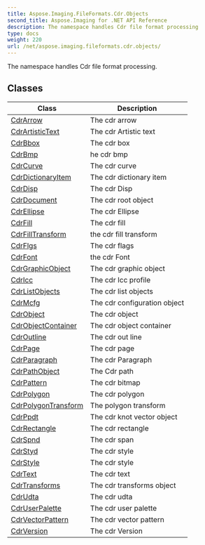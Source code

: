 ```yaml
---
title: Aspose.Imaging.FileFormats.Cdr.Objects
second_title: Aspose.Imaging for .NET API Reference
description: The namespace handles Cdr file format processing
type: docs
weight: 220
url: /net/aspose.imaging.fileformats.cdr.objects/
---
```

The namespace handles Cdr file format processing.

## Classes

| Class | Description |
| --- | --- |
| [CdrArrow](./cdrarrow/) | The cdr arrow |
| [CdrArtisticText](./cdrartistictext/) | The cdr Artistic text |
| [CdrBbox](./cdrbbox/) | The cdr box |
| [CdrBmp](./cdrbmp/) | he cdr bmp |
| [CdrCurve](./cdrcurve/) | The cdr curve |
| [CdrDictionaryItem](./cdrdictionaryitem/) | The cdr dictionary item |
| [CdrDisp](./cdrdisp/) | The cdr Disp |
| [CdrDocument](./cdrdocument/) | The cdr root object |
| [CdrEllipse](./cdrellipse/) | The cdr Ellipse |
| [CdrFill](./cdrfill/) | The cdr fill |
| [CdrFillTransform](./cdrfilltransform/) | the cdr fill transform |
| [CdrFlgs](./cdrflgs/) | The cdr flags |
| [CdrFont](./cdrfont/) | the cdr Font |
| [CdrGraphicObject](./cdrgraphicobject/) | The cdr graphic object |
| [CdrIcc](./cdricc/) | The cdr Icc profile |
| [CdrListObjects](./cdrlistobjects/) | The cdr list objects |
| [CdrMcfg](./cdrmcfg/) | The cdr configuration object |
| [CdrObject](./cdrobject/) | The cdr object |
| [CdrObjectContainer](./cdrobjectcontainer/) | The cdr object container |
| [CdrOutline](./cdroutline/) | The cdr out line |
| [CdrPage](./cdrpage/) | The cdr page |
| [CdrParagraph](./cdrparagraph/) | The cdr Paragraph |
| [CdrPathObject](./cdrpathobject/) | The Cdr path |
| [CdrPattern](./cdrpattern/) | The cdr bitmap |
| [CdrPolygon](./cdrpolygon/) | The cdr polygon |
| [CdrPolygonTransform](./cdrpolygontransform/) | The polygon transform |
| [CdrPpdt](./cdrppdt/) | The cdr knot vector object |
| [CdrRectangle](./cdrrectangle/) | The cdr rectangle |
| [CdrSpnd](./cdrspnd/) | The cdr span |
| [CdrStyd](./cdrstyd/) | The cdr style |
| [CdrStyle](./cdrstyle/) | The cdr style |
| [CdrText](./cdrtext/) | The cdr text |
| [CdrTransforms](./cdrtransforms/) | The cdr transforms object |
| [CdrUdta](./cdrudta/) | The cdr udta |
| [CdrUserPalette](./cdruserpalette/) | The cdr user palette |
| [CdrVectorPattern](./cdrvectorpattern/) | The cdr vector pattern |
| [CdrVersion](./cdrversion/) | The cdr Version |


